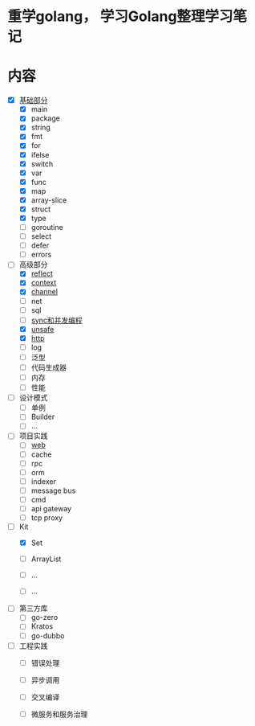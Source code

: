 # 重学golang， 学习Golang整理学习笔记

# 内容
- [x] [基础部分](./doc/basic.md)
    - [x] main
    - [x] package
    - [x] string
    - [x] fmt
    - [x] for 
    - [x] ifelse
    - [x] switch
    - [x] var
    - [x] func
    - [x] map
    - [x] array-slice
    - [x] struct
    - [x] type
    - [ ] goroutine
    - [ ] select
    - [ ] defer
    - [ ] errors

- [ ] 高级部分
    - [x] [reflect](./doc/reflection.md)
    - [x] [context](./doc/context.md)
    - [x] [channel](./doc/channel.md)
    - [ ] net
    - [ ] sql
    - [ ] [sync和并发编程](./doc/sync.md)
    - [x] [unsafe](./doc/unsafe.md)
    - [x] [http](./doc/http.md)
    - [ ] log
    - [ ] 泛型
    - [ ] 代码生成器
    - [ ] 内存
    - [ ] 性能

- [ ] 设计模式
    - [ ] 单例
    - [ ] Builder
    - [ ] ...

- [ ] 项目实践
    - [ ] [web](./doc/web.md)
    - [ ] cache
    - [ ] rpc
    - [ ] orm
    - [ ] indexer
    - [ ] message bus
    - [ ] cmd
    - [ ] api gateway
    - [ ] tcp proxy

- [ ] Kit
    - [x] Set
    - [ ] ArrayList
    - [ ] ...
    - [ ] ...


- [ ] 第三方库
    - [ ] go-zero
    - [ ] Kratos
    - [ ] go-dubbo
    
- [ ] 工程实践
    - [ ] 错误处理
    - [ ] 异步调用
    - [ ] 交叉编译
    - [ ] 微服务和服务治理

  